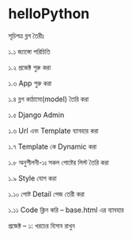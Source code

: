 # helloPython

সূচিপত্র
ব্লগ তৈরীঃ

১.১ জ্যাঙ্গো পরিচিতি

১.২  প্রজেক্ট শুরু করা

১.৩  App শুরু করা

১.৪   ব্লগ কাঠামো(model) তৈরি করা

১.৫   Django Admin

১.৬  Url এবং Template ব্যাবহার করা

১.৭   Template কে Dynamic করা

১.৮  অনুশীলনী-১ঃ সকল পোষ্টের লিস্ট তৈরি করা

১.৯ Style যোগ করা

১.১০  পোষ্ট Detail পেজ তেরী করা

১.১১   Code ক্লিন করি – base.html এর ব্যাবহার

প্রজেক্ট – ১: খরচের হিসাব রাখুন
